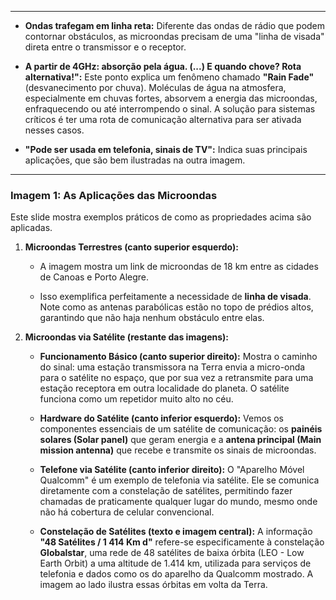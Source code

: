 
---
- **Ondas trafegam em linha reta:** Diferente das ondas de rádio que podem contornar obstáculos, as microondas precisam de uma "linha de visada" direta entre o transmissor e o receptor.
- **A partir de 4GHz: absorção pela água. (...) E quando chove? Rota alternativa!":** Este ponto explica um fenômeno chamado **"Rain Fade"** (desvanecimento por chuva). Moléculas de água na atmosfera, especialmente em chuvas fortes, absorvem a energia das microondas, enfraquecendo ou até interrompendo o sinal. A solução para sistemas críticos é ter uma rota de comunicação alternativa para ser ativada nesses casos.
    
- **"Pode ser usada em telefonia, sinais de TV":** Indica suas principais aplicações, que são bem ilustradas na outra imagem.
    

---

### Imagem 1: As Aplicações das Microondas

Este slide mostra exemplos práticos de como as propriedades acima são aplicadas.

1. **Microondas Terrestres (canto superior esquerdo):**
    
    - A imagem mostra um link de microondas de 18 km entre as cidades de Canoas e Porto Alegre.
        
    - Isso exemplifica perfeitamente a necessidade de **linha de visada**. Note como as antenas parabólicas estão no topo de prédios altos, garantindo que não haja nenhum obstáculo entre elas.
        
2. **Microondas via Satélite (restante das imagens):**
    
    - **Funcionamento Básico (canto superior direito):** Mostra o caminho do sinal: uma estação transmissora na Terra envia a micro-onda para o satélite no espaço, que por sua vez a retransmite para uma estação receptora em outra localidade do planeta. O satélite funciona como um repetidor muito alto no céu.
        
    - **Hardware do Satélite (canto inferior esquerdo):** Vemos os componentes essenciais de um satélite de comunicação: os **painéis solares (Solar panel)** que geram energia e a **antena principal (Main mission antenna)** que recebe e transmite os sinais de microondas.
        
    - **Telefone via Satélite (canto inferior direito):** O "Aparelho Móvel Qualcomm" é um exemplo de telefonia via satélite. Ele se comunica diretamente com a constelação de satélites, permitindo fazer chamadas de praticamente qualquer lugar do mundo, mesmo onde não há cobertura de celular convencional.
        
    - **Constelação de Satélites (texto e imagem central):** A informação **"48 Satélites / 1 414 Km d"** refere-se especificamente à constelação **Globalstar**, uma rede de 48 satélites de baixa órbita (LEO - Low Earth Orbit) a uma altitude de 1.414 km, utilizada para serviços de telefonia e dados como os do aparelho da Qualcomm mostrado. A imagem ao lado ilustra essas órbitas em volta da Terra.